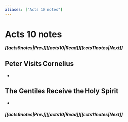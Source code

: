 ```yaml
---
aliases: ["Acts 10 notes"]
---
```

# Acts 10 notes
##### <span class=arrow-left></span>[[acts9notes|Prev]]<span class=navigation-separator></span>[[acts10|Read]]<span class=navigation-separator></span>[[acts11notes|Next]]<span class=arrow-right></span>
## Peter Visits Cornelius
- 
## The Gentiles Receive the Holy Spirit
- 
##### <span class=arrow-left></span>[[acts9notes|Prev]]<span class=navigation-separator></span>[[acts10|Read]]<span class=navigation-separator></span>[[acts11notes|Next]]<span class=arrow-right></span>